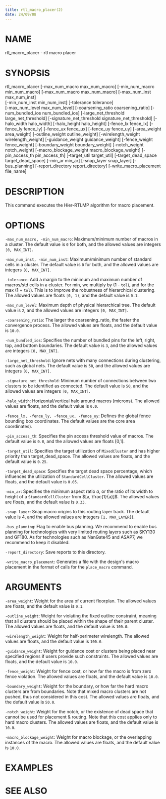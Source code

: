 ```yaml
---
title: rtl_macro_placer(2)
date: 24/09/08
---
```


# NAME

rtl_macro_placer - rtl macro placer

# SYNOPSIS

rtl_macro_placer 
    [-max_num_macro max_num_macro]
    [-min_num_macro min_num_macro]
    [-max_num_macro max_num_macro]
    [-max_num_inst max_num_inst]  
    [-min_num_inst min_num_inst] 
    [-tolerance tolerance]     
    [-max_num_level max_num_level] 
    [-coarsening_ratio coarsening_ratio]
    [-num_bundled_ios num_bundled_ios]
    [-large_net_threshold large_net_threshold]
    [-signature_net_threshold signature_net_threshold]
    [-halo_width halo_width] 
    [-halo_height halo_height]
    [-fence_lx fence_lx] 
    [-fence_ly fence_ly]
    [-fence_ux fence_ux]
    [-fence_uy fence_uy]
    [-area_weight area_weight] 
    [-outline_weight outline_weight] 
    [-wirelength_weight wirelength_weight]
    [-guidance_weight guidance_weight]
    [-fence_weight fence_weight] 
    [-boundary_weight boundary_weight]
    [-notch_weight notch_weight]
    [-macro_blockage_weight macro_blockage_weight]
    [-pin_access_th pin_access_th]
    [-target_util target_util]
    [-target_dead_space target_dead_space]
    [-min_ar min_ar]
    [-snap_layer snap_layer]
    [-bus_planning]
    [-report_directory report_directory]
    [-write_macro_placement file_name]


# DESCRIPTION

This command executes the Hier-RTLMP algorithm for macro placement.

# OPTIONS

`-max_num_macro, -min_num_macro`:  Maximum/minimum number of macros in a cluster. The default value is `0` for both, and the allowed values are integers `[0, MAX_INT]`.

`-max_num_inst, -min_num_inst`:  Maximum/minimum number of standard cells in a cluster. The default value is `0` for both, and the allowed values are integers `[0, MAX_INT]`.

`-tolerance`:  Add a margin to the minimum and maximum number of macros/std cells in a cluster. For min, we multiply by (1 - `tol`), and for the max (1 + `tol`). This is to improve the robustness of hierarchical clustering. The allowed values are floats `[0, 1)`, and the default value is `0.1`.

`-max_num_level`:  Maximum depth of physical hierarchical tree. The default value is `2`, and the allowed values are integers `[0, MAX_INT]`.

`-coarsening_ratio`:  The larger the coarsening_ratio, the faster the convergence process. The allowed values are floats, and the default value is `10.0`.

`-num_bundled_ios`:  Specifies the number of bundled pins for the left, right, top, and bottom boundaries. The default value is `3`, and the allowed values are integers `[0, MAX_INT]`.

`-large_net_threshold`:  Ignore nets with many connections during clustering, such as global nets. The default value is `50`, and the allowed values are integers `[0, MAX_INT]`.

`-signature_net_threshold`:  Minimum number of connections between two clusters to be identified as connected. The default value is `50`, and the allowed values are integers `[0, MAX_INT]`.

`-halo_width`:  Horizontal/vertical halo around macros (microns). The allowed values are floats, and the default value is `0.0`.

`-fence_lx, -fence_ly, -fence_ux, -fence_uy`:  Defines the global fence bounding box coordinates. The default values are the core area coordinates).

`-pin_access_th`:  Specifies the pin access threshold value of macros. The default value is `0.0`, and the allowed values are floats [0,1].

`-target_util`:  Specifies the target utilization of `MixedCluster` and has higher priority than target_dead_space. The allowed values are floats, and the default value is `0.25`.

`-target_dead_space`:  Specifies the target dead space percentage, which influences the utilization of `StandardCellCluster`. The allowed values are floats, and the default value is `0.05`.

`-min_ar`:  Specifies the minimum aspect ratio $a$, or the ratio of its width to height of a `StandardCellCluster` from $[a, \frac{1}{a}]$. The allowed values are floats, and the default value is `0.33`.

`-snap_layer`:  Snap macro origins to this routing layer track. The default value is 4, and the allowed values are integers `[1, MAX_LAYER]`).

`-bus_planning`:  Flag to enable bus planning. We recommend to enable bus planning for technologies with very limited routing layers such as SKY130 and GF180. As for technologies such as NanGate45 and ASAP7, we recommend to keep it disabled.

`-report_directory`:  Save reports to this directory.

`-write_macro_placement`:  Generates a file with the design's macro placement in the format of calls for the `place_macro` command.

# ARGUMENTS

`-area_weight`:  Weight for the area of current floorplan.  The allowed values are floats, and the default value is `0.1`.

`-outline_weight`:  Weight for violating the fixed outline constraint, meaning that all clusters should be placed within the shape of their parent cluster.  The allowed values are floats, and the default value is `100.0`.

`-wirelength_weight`:  Weight for half-perimeter wirelength.  The allowed values are floats, and the default value is `100.0`.

`-guidance_weight`:  Weight for guidance cost or clusters being placed near specified regions if users provide such constraints.  The allowed values are floats, and the default value is `10.0`.

`-fence_weight`:  Weight for fence cost, or how far the macro is from zero fence violation.  The allowed values are floats, and the default value is `10.0`.

`-boundary_weight`:  Weight for the boundary, or how far the hard macro clusters are from boundaries. Note that mixed macro clusters are not pushed, thus not considered in this cost.  The allowed values are floats, and the default value is `50.0`.

`-notch_weight`:  Weight for the notch, or the existence of dead space that cannot be used for placement & routing. Note that this cost applies only to hard macro clusters.  The allowed values are floats, and the default value is `10.0`.

`-macro_blockage_weight`:  Weight for macro blockage, or the overlapping instances of the macro.  The allowed values are floats, and the default value is `10.0`.

# EXAMPLES

# SEE ALSO
